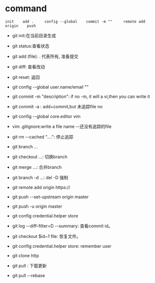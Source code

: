 # command

    init    add .     config --global    commit -m ""     remote add origin    push



- git init:在当前目录生成

- git status:查看状态
- git add (file): . 代表所有,  准备提交
- git diff: 查看改动
- git reset: 返回

- git config --global user.name/email ""
- git commit -m "description": if no -m, it will a vi,then you can write it
- git commit -a : add+commit,but 未追踪file no
- git config --global core.editor vim

- vim .gitignore:write a file name --还没有追踪的file
- git rm --cached "....": 停止追踪

- git branch ...
- git checkout ...: 切换branch
- git merge ...: 合并branch
- git branch -d ...: del  -D 强制

- git remote add origin https://

- git push --set-upstream origin master
- git push -u origin master

- git config credential.helper store
- git log --diff-filter=D --summary: 查看commit id。
- git checkout $id~1 file: 恢复文件。
- git config credential.helper store:  remember user


- git clone http
- git pull : 下载更新 
- git pull --rebase
